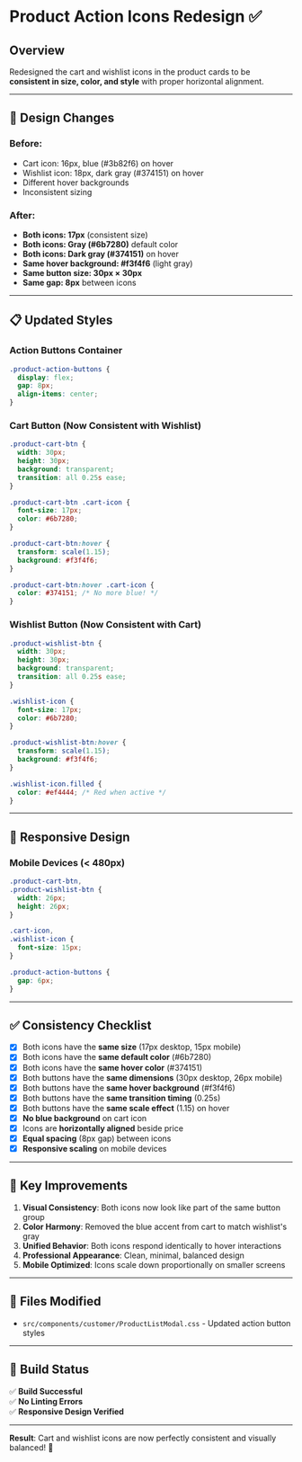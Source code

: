 # Product Action Icons Redesign ✅

## Overview
Redesigned the cart and wishlist icons in the product cards to be **consistent in size, color, and style** with proper horizontal alignment.

---

## 🎨 Design Changes

### **Before:**
- Cart icon: 16px, blue (#3b82f6) on hover
- Wishlist icon: 18px, dark gray (#374151) on hover
- Different hover backgrounds
- Inconsistent sizing

### **After:**
- **Both icons: 17px** (consistent size)
- **Both icons: Gray (#6b7280)** default color
- **Both icons: Dark gray (#374151)** on hover
- **Same hover background: #f3f4f6** (light gray)
- **Same button size: 30px × 30px**
- **Same gap: 8px** between icons

---

## 📋 Updated Styles

### Action Buttons Container
```css
.product-action-buttons {
  display: flex;
  gap: 8px;
  align-items: center;
}
```

### Cart Button (Now Consistent with Wishlist)
```css
.product-cart-btn {
  width: 30px;
  height: 30px;
  background: transparent;
  transition: all 0.25s ease;
}

.product-cart-btn .cart-icon {
  font-size: 17px;
  color: #6b7280;
}

.product-cart-btn:hover {
  transform: scale(1.15);
  background: #f3f4f6;
}

.product-cart-btn:hover .cart-icon {
  color: #374151; /* No more blue! */
}
```

### Wishlist Button (Now Consistent with Cart)
```css
.product-wishlist-btn {
  width: 30px;
  height: 30px;
  background: transparent;
  transition: all 0.25s ease;
}

.wishlist-icon {
  font-size: 17px;
  color: #6b7280;
}

.product-wishlist-btn:hover {
  transform: scale(1.15);
  background: #f3f4f6;
}

.wishlist-icon.filled {
  color: #ef4444; /* Red when active */
}
```

---

## 📱 Responsive Design

### Mobile Devices (< 480px)
```css
.product-cart-btn,
.product-wishlist-btn {
  width: 26px;
  height: 26px;
}

.cart-icon,
.wishlist-icon {
  font-size: 15px;
}

.product-action-buttons {
  gap: 6px;
}
```

---

## ✅ Consistency Checklist

- [x] Both icons have the **same size** (17px desktop, 15px mobile)
- [x] Both icons have the **same default color** (#6b7280)
- [x] Both icons have the **same hover color** (#374151)
- [x] Both buttons have the **same dimensions** (30px desktop, 26px mobile)
- [x] Both buttons have the **same hover background** (#f3f4f6)
- [x] Both buttons have the **same transition timing** (0.25s)
- [x] Both buttons have the **same scale effect** (1.15) on hover
- [x] **No blue background** on cart icon
- [x] Icons are **horizontally aligned** beside price
- [x] **Equal spacing** (8px gap) between icons
- [x] **Responsive scaling** on mobile devices

---

## 🎯 Key Improvements

1. **Visual Consistency**: Both icons now look like part of the same button group
2. **Color Harmony**: Removed the blue accent from cart to match wishlist's gray
3. **Unified Behavior**: Both icons respond identically to hover interactions
4. **Professional Appearance**: Clean, minimal, balanced design
5. **Mobile Optimized**: Icons scale down proportionally on smaller screens

---

## 📂 Files Modified

- `src/components/customer/ProductListModal.css` - Updated action button styles

---

## 🚀 Build Status

✅ **Build Successful**  
✅ **No Linting Errors**  
✅ **Responsive Design Verified**

---

**Result**: Cart and wishlist icons are now perfectly consistent and visually balanced! 🎉

